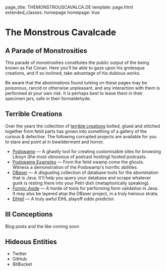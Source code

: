 page_title: THEMONSTROUSCAVALCA.DE
template: page.html
extended_classes: homepage
homepage: true

# The Monstrous Cavalcade
## A Parade of Monstrosities
This parade of monstrosities constitutes the public output of the being known as Fat Conan. Here you'll be able to gaze upon his grotesque creations, and if so inclined, take advantage of his dubious works.

Be aware that the abominations found lurking on these pages may be poisonous, rancid or otherwise unpleasant, and any interaction with them is performed at your own risk. It is perhaps best to leave them in their specimen jars, safe in their formaldehyde.

## Terrible Creations
Over the years the collection of [terrible creations](/terrible-creations) bolted, glued and stitched together from fetid parts has grown into something of a gallery of the curious & defective.  The following corrupted projects are available for you to stare and point at in bewilderment and horror.

* [Podswamp](/terrible-creations/podswamp) &mdash; A ghastly tool for creating customisable sites for browsing Libsyn (the most obnoxious of podcast hosting) hosted podcasts.
* [Podswamp Examples](/terrible-creations/podswamp-examples) &mdash; From the fetid swamp come the ghouls. Witness a demonstration of the Podswamp's horrific abilities.
* [DBaser](/terrible-creations/dbaser) &mdash; A disgusting collection of database tools for the abomination that is Java. It'll help you query your database and scrape whatever gunk is resting there into your Petri dish (metaphorically speaking).
* [Formic Aside](/terrible-creations/formic-aside) &mdash; A horde of tools for performing form validation in Java. It may also be layered atop the DBaser project, in a truly heinous strata.
* [EIHell](/terrible-creations/eihell) &mdash; A truly awful EIHL playoff odds predictor.

## Ill Conceptions
Blog posts and the like coming soon

## Hideous Entities
* Twitter 
* GitHub
* BitBucket